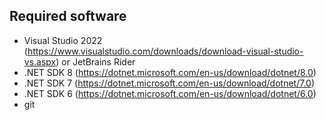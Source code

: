 ## Required software

- Visual Studio 2022 (https://www.visualstudio.com/downloads/download-visual-studio-vs.aspx) or JetBrains Rider
- .NET SDK 8 (https://dotnet.microsoft.com/en-us/download/dotnet/8.0)
- .NET SDK 7 (https://dotnet.microsoft.com/en-us/download/dotnet/7.0)
- .NET SDK 6 (https://dotnet.microsoft.com/en-us/download/dotnet/6.0)
- git